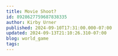 ```yaml
---
title: Movie Shoot?
id: 8928627759687838335
author: Kirby Urner
published: 2024-09-10T17:31:00.000-07:00
updated: 2024-09-13T21:10:26.310-07:00
blog: world_game
tags: 
---
```


